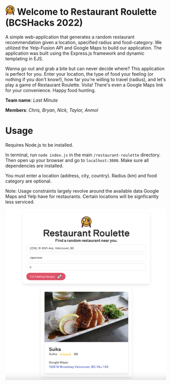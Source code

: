 # <img src="img/restaurant.png" width="30" height="30"> Welcome to Restaurant Roulette (BCSHacks 2022)
A simple web-application that generates a random restaurant recommendation given a location, specified radius and food-category. We utilized the Yelp-Fusion API and Google Maps to build our application. The application was built using the Express.js framework and dynamic templating in EJS.
 
Wanna go out and grab a bite but can never decide where? This application is perfect for you. Enter your location, the type of food your feeling (or nothing if you don't know!), how far you're willing to travel (radius), and let's play a game of Restaurant Roulette. Voila! There's even a Google Maps link for your convenience. Happy food hunting.

**Team name**: _Last Minute_

**Members**: _Chris, Bryan, Nick, Taylor, Anmol_

# Usage
Requires Node.js to be installed. 

In terminal, run `node index.js` in the main `/restaurant-roulette` directory. Then open up your browser and go to `localhost:3000`.
Make sure all dependencies are installed.

You must enter a location (address, city, country). Radius (km) and food category are optional.

Note: Usage constraints largely revolve around the available data Google Maps and Yelp have for restaurants. Certain locations will be signficantly less serviced. 

![Alt text](/img/demo.png "Demo")





